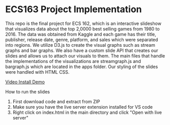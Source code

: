 # ECS163 Project Implementation #

This repo is the final project for ECS 162, which is an interactive slideshow that visualizes data about the top 2,0000 best selling games from 1980 to 2016.
The data was obtained from Kaggle and each game has their title, publisher, release date, genre, platform, and sales which were separated into regions. We utilize D3.js to create the visual graphs such as stream graphs and bar graphs. We also have a custom slide API that creates our slides and allows us to attach our visuals to them.
The main files that handle the implementations of the visualizations are streamgraph.js and bargraph.js which are located in the apps folder. Our styling of the slides were handled with HTML
CSS.



[Video Install Demo](https://youtu.be/3z9Ro5VFom0)

How to run the slides 
1. First download code and extract from ZIP
2. Make sure you have the live server extension installed for VS code 
3. Right click on index.html in the main directory and click "Open with live server"
